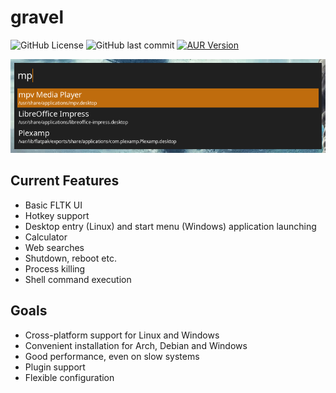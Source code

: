 # gravel
![GitHub License](https://img.shields.io/github/license/thorio/gravel?style=flat-square)
![GitHub last commit](https://img.shields.io/github/last-commit/thorio/gravel?style=flat-square)
[![AUR Version](https://img.shields.io/aur/version/gravel-bin?style=flat-square)](https://aur.archlinux.org/packages/gravel-bin)

![usage example](./images/frontend.png)

## Current Features
- Basic FLTK UI
- Hotkey support
- Desktop entry (Linux) and start menu (Windows) application launching
- Calculator
- Web searches
- Shutdown, reboot etc.
- Process killing
- Shell command execution

## Goals
- Cross-platform support for Linux and Windows
- Convenient installation for Arch, Debian and Windows
- Good performance, even on slow systems
- Plugin support
- Flexible configuration
